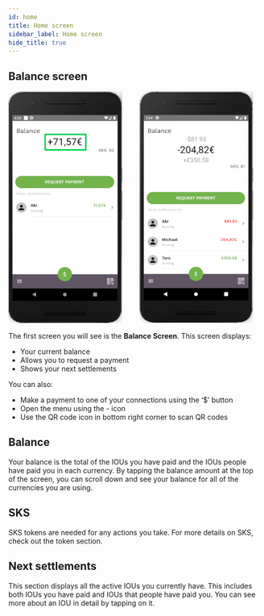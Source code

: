 ```yaml
---
id: home
title: Home screen
sidebar_label: Home screen
hide_title: true
---
```


## Balance screen

<p>
    <img src="assets/balance1.png" alt="home screen" width="226" height="460" style="display: inline;"/>
    <img src="assets/balance2.png" alt="home screen" width="226" height="460" style="display: inline; margin-left: 30px;"/>
</p>

The first screen you will see is the **Balance Screen**. This screen displays:

- Your current balance
- Allows you to request a payment
- Shows your next settlements

You can also:

- Make a payment to one of your connections using the ‘$’ button
- Open the menu using the - icon
- Use the QR code icon in bottom right corner to scan QR codes

## Balance

Your balance is the total of the IOUs you have paid and the IOUs people have paid you in each currency.
By tapping the balance amount at the top of the screen, you can scroll down and see your balance for all of the currencies you are using.

## SKS

SKS tokens are needed for any actions you take. For more details on SKS, check out the token section.

## Next settlements

This section displays all the active IOUs you currently have. This includes both IOUs you have paid and IOUs that people have paid you. You can see more about an IOU in detail by tapping on it.
